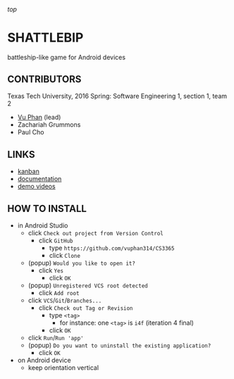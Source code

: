 <h6>top

# SHATTLEBIP
battleship-like game for Android devices

## CONTRIBUTORS
Texas Tech University, 2016 Spring: Software Engineering 1, section 1, team 2
- [Vu Phan][vuCV] (lead)
- Zachariah Grummons
- Paul Cho

## LINKS
- [kanban][trello]
- [documentation][onedrive]
- [demo videos][youtube]

## HOW TO INSTALL
- in Android Studio
  - click `Check out project from Version Control`
    - click `GitHub`
      - type `https://github.com/vuphan314/CS3365`
      - click `Clone`
  - (popup) `Would you like to open it?`
    - click `Yes`
      - click `OK`
  - (popup) `Unregistered VCS root detected`
    - click `Add root`
  - click `VCS`/`Git`/`Branches...`
    - click `Check out Tag or Revision`
      - type `<tag>`
        - for instance: one `<tag>` is `i4f` (iteration 4 final)
      - click `OK`
  - click `Run`/`Run 'app'`
  - (popup) `Do you want to uninstall the existing application?`
    - click `OK`
- on Android device
  - keep orientation vertical

[vuCV]:
https://www.myweb.ttu.edu/vuphan/

[trello]:
https://trello.com/b/OTeHkqj2
[onedrive]:
https://1drv.ms/f/s!Asl14HFRStFKgYFAR1SWq9zXGTtmYQ
[youtube]:
https://youtu.be/06hjv4mUBM8?list=PLIJKsTidP3zvZO3sWngEmp3C00R4f19hP
